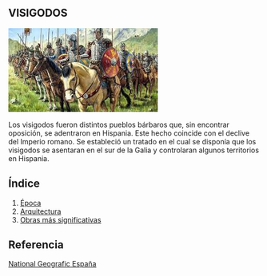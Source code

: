 ## VISIGODOS

![Visigodos](img/visigodos.jpg)

Los visigodos fueron distintos pueblos bárbaros que, sin encontrar oposición, se adentraron en Hispania. Este hecho coincide con el declive del Imperio romano. 
Se estableció un tratado en el cual se disponía que los visigodos se asentaran en el sur de la Galia y controlaran algunos territorios en Hispania.

## Índice
1. [Época](epoca.md)
2. [Arquitectura](arquitectura.md)
3. [Obras más significativas](obrasmassignificativas.md)

## Referencia
[National Geografic España](https://historia.nationalgeographic.com.es/temas/visigodos)

